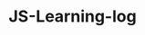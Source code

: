# JS-Learning-log
<script>
		//转义字符
		// \n 换行
		var str = "one\ntwo\nthree";
		//alert(str);
		
		// \t 空格
		var str = 'one\ttwo\tthree';
		//console.log(str);
		
		//字符串属性  length
		var str = 'abcd';
		//console.log(str.length);
		
		/*
		  indexOf() 查找字符出现的位置，返回对应的下标;如果不存在，返回-1
		  参数可以传两个：
		  第一个参数：要查找的字符
		  第二个参数（可选）：开始查找的下标位置
		  
		 */
		
		var str = "hello world";
		console.log(str.indexOf('l',5));//9
		//注意：字符串中的空格也是占位置的
		
		var str = " a ";
		console.log(str.length);//3
		
		//示例
		var btn = document.getElementById('btn');
		var text = document.getElementById('text');
		btn.onclick = function(){
			if(text.value){
				if(text.value.indexOf("JS") > -1){
					//只要indexOF返回的值大于-1，意味着返回了查找字符的下标，也就说明查找的内容存在
					alert("您输入的内容包含敏感字符，请重新输入")
				}else{
					alert("提交成功");
				}
			}
		}
		
		/*
		 	lastIndexOf()跟indexOf()方法类似，只不过lastIndexOf()是从字符串的指定位置(第二个参数，表示的是倒数第几个)开始从后向前查找
		*/
		var str = "hello world";
		console.log(str.lastIndexOf('l',5));//3
		
		
	</script>
